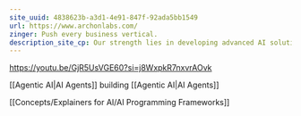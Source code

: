 ```yaml
---
site_uuid: 4838623b-a3d1-4e91-847f-92ada5bb1549
url: https://www.archonlabs.com/
zinger: Push every business vertical.
description_site_cp: Our strength lies in developing advanced AI solutions that empower companies by enhancing their data and decision-making processes.
---
```

https://youtu.be/GjR5UsVGE60?si=j8WxpkR7nxvrAOvk

[[Agentic AI|AI Agents]] building [[Agentic AI|AI Agents]]

[[Concepts/Explainers for AI/AI Programming Frameworks]]